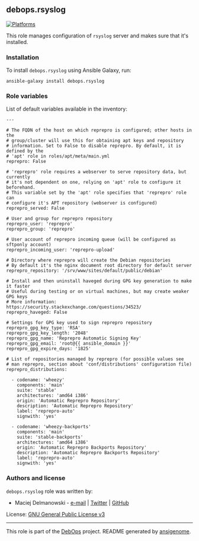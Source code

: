 ## debops.rsyslog

[![Platforms](http://img.shields.io/badge/platforms-debian%20|%20ubuntu-lightgrey.svg)](#)

This role manages configuration of `rsyslog` server and makes sure that
it's installed.

### Installation

To install `debops.rsyslog` using Ansible Galaxy, run:

    ansible-galaxy install debops.rsyslog




### Role variables

List of default variables available in the inventory:

    ---
    
    # The FQDN of the host on which reprepro is configured; other hosts in the
    # group/cluster will use this for obtaining apt keys and repository
    # information. Set to False to disable reprepro. By default, it is defined by the
    # 'apt' role in roles/apt/meta/main.yml
    reprepro: False
    
    # 'reprepro' role requires a webserver to serve repository data, but currently
    # it's not dependent on one, relying on 'apt' role to configure it beforehand.
    # This variable set by the 'apt' role specifies that 'reprepro' role can
    # configure it's APT repository (webserver is configured)
    reprepro_served: False
    
    # User and group for reprepro repository
    reprepro_user: 'reprepro'
    reprepro_group: 'reprepro'
    
    # User account of reprepro incoming queue (will be configured as sftponly account)
    reprepro_incoming_user: 'reprepro-upload'
    
    # Directory where reprepro will create the Debian repositories
    # By default it's the nginx document root directory for default server
    reprepro_repository: '/srv/www/sites/default/public/debian'
    
    # Install and then uninstall haveged during GPG key generation to make it faster
    # Useful during testing or on virtual machines, but may create weaker GPG keys
    # More information: https://security.stackexchange.com/questions/34523/
    reprepro_haveged: False
    
    # Settings for GPG key used to sign reprepro repository
    reprepro_gpg_key_type: 'RSA'
    reprepro_gpg_key_length: '2048'
    reprepro_gpg_name: 'Reprepro Automatic Signing Key'
    reprepro_gpg_email: 'root@{{ ansible_domain }}'
    reprepro_gpg_expire_days: '1825'
    
    # List of repositories managed by reprepro (for possible values see
    # man reprepro, section about 'conf/distributions' configuration file)
    reprepro_distributions:
    
      - codename: 'wheezy'
        components: 'main'
        suite: 'stable'
        architectures: 'amd64 i386'
        origin: 'Automatic Reprepro Repository'
        description: 'Automatic Reprepro Repository'
        label: 'reprepro-auto'
        signwith: 'yes'
    
      - codename: 'wheezy-backports'
        components: 'main'
        suite: 'stable-backports'
        architectures: 'amd64 i386'
        origin: 'Automatic Reprepro Backports Repository'
        description: 'Automatic Reprepro Backports Repository'
        label: 'reprepro-auto'
        signwith: 'yes'





### Authors and license

`debops.rsyslog` role was written by:

- Maciej Delmanowski - [e-mail](mailto:drybjed@gmail.com) | [Twitter](https://twitter.com/drybjed) | [GitHub](https://github.com/drybjed)


License: [GNU General Public License v3](https://tldrlegal.com/license/gnu-general-public-license-v3-(gpl-3))


***

This role is part of the [DebOps](http://debops.org/) project. README generated by [ansigenome](https://github.com/nickjj/ansigenome/).

